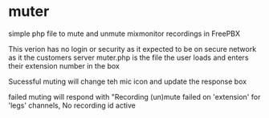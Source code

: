 # muter
simple php file to mute and unmute mixmonitor recordings in FreePBX

This verion has no login or security as it expected to be on secure network as it the customers server
muter.php is the file the user loads and enters their extension number in the box

Sucessful muting will change teh mic icon and update the response box

failed muting will respond with "Recording (un)mute failed on 'extension' for 'legs' channels, No recording id active
